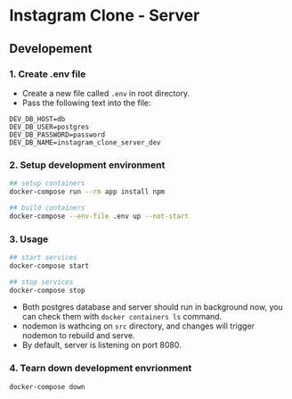 # Instagram Clone - Server

## Developement

### 1. Create .env file
- Create a new file called `.env` in root directory.
- Pass the following text into the file:
```
DEV_DB_HOST=db
DEV_DB_USER=postgres
DEV_DB_PASSWORD=password
DEV_DB_NAME=instagram_clone_server_dev
```

### 2. Setup development environment
```bash
## setup containers
docker-compose run --rm app install npm

## build containers
docker-compose --env-file .env up --not-start
```

### 3. Usage
```bash
## start services
docker-compose start

## stop services
docker-compose stop
```
- Both postgres database and server should run in background now, you can check them with `docker containers ls` command.
- nodemon is wathcing on `src` directory, and changes will trigger nodemon to rebuild and serve.
- By default, server is listening on port 8080.

### 4. Tearn down development envrionment
```bash
docker-compose down
```